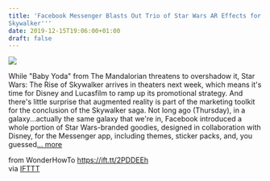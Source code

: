 ```yaml
---
title: 'Facebook Messenger Blasts Out Trio of Star Wars AR Effects for ''Rise of
Skywalker'''
date: 2019-12-15T19:06:00+01:00
draft: false
---
```


[![](https://img.wonderhowto.com/img/36/97/63711745623905/0/facebook-messenger-blasts-out-trio-star-wars-ar-effects-for-rise-skywalker.1280x600.jpg)](https://mobile-ar.reality.news/news/facebook-messenger-blasts-out-trio-star-wars-ar-effects-for-rise-skywalker-0217216/)

While "Baby Yoda" from The Mandalorian threatens to overshadow it, Star Wars: The Rise of Skywalker arrives in theaters next week, which means it's time for Disney and Lucasfilm to ramp up its promotional strategy. And there's little surprise that augmented reality is part of the marketing toolkit for the conclusion of the Skywalker saga. Not long ago (Thursday), in a galaxy...actually the same galaxy that we're in, Facebook introduced a whole portion of Star Wars-branded goodies, designed in collaboration with Disney, for the Messenger app, including themes, sticker packs, and, you guessed[... more](https://mobile-ar.reality.news/news/facebook-messenger-blasts-out-trio-star-wars-ar-effects-for-rise-skywalker-0217216/)

  
  
from WonderHowTo https://ift.tt/2PDDEEh  
via [IFTTT](https://ifttt.com/?ref=da&site=blogger)